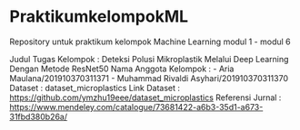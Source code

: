 # PraktikumkelompokML
Repository untuk praktikum kelompok Machine Learning modul 1 - modul 6 

Judul Tugas Kelompok  : Deteksi Polusi Mikroplastik Melalui Deep Learning Dengan Metode ResNet50
Nama Anggota Kelompok : - Aria Maulana/201910370311371
                        - Muhammad Rivaldi Asyhari/201910370311370
Dataset               : dataset_microplastics
Link Dataset          : https://github.com/ymzhu19eee/dataset_microplastics
Referensi Jurnal      : https://www.mendeley.com/catalogue/73681422-a6b3-35d1-a673-31fbd380b26a/

